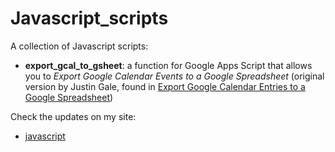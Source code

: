# Javascript_scripts
A collection of Javascript scripts:

 - **export_gcal_to_gsheet**: a function for Google Apps Script that allows you to *Export Google Calendar Events to a Google Spreadsheet* (original version by Justin Gale, found in [Export Google Calendar Entries to a Google Spreadsheet](https://www.cloudbakers.com/blog/export-google-calendar-entries-to-a-google-spreadsheet))

Check the updates on my site:

 - [javascript](https://rainnic.altervista.org/tag/javascript)
